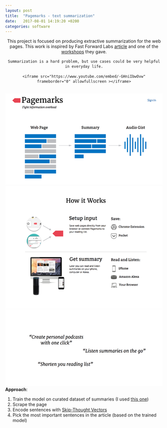 ```yaml
---
layout: post
title:  "Pagemarks - text summarization"
date:   2017-08-01 14:19:20 +0200
categories: software
---
```


<!-- Yandex.Metrika counter -->
<script type="text/javascript">
    (function (d, w, c) {
        (w[c] = w[c] || []).push(function() {
            try {
                w.yaCounter39542345 = new Ya.Metrika({
                    id:39542345,
                    clickmap:true,
                    trackLinks:true,
                    accurateTrackBounce:true
                });
            } catch(e) { }
        });

        var n = d.getElementsByTagName("script")[0],
            s = d.createElement("script"),
            f = function () { n.parentNode.insertBefore(s, n); };
        s.type = "text/javascript";
        s.async = true;
        s.src = "https://mc.yandex.ru/metrika/watch.js";

        if (w.opera == "[object Opera]") {
            d.addEventListener("DOMContentLoaded", f, false);
        } else { f(); }
    })(document, window, "yandex_metrika_callbacks");
</script>
<noscript><div><img src="https://mc.yandex.ru/watch/39542345" style="position:absolute; left:-9999px;" alt="" /></div></noscript>
<!-- /Yandex.Metrika counter -->

<div class="text-full-width" align="center">
    This project is focused on producing extractive summarization for the web pages. This work is inspired by Fast Forward Labs <a target="_blank" href="http://blog.fastforwardlabs.com/2016/04/11/new-tools-to-summarize-text.html">article</a> and one of the <a target="_blank" href="http://micha.codes/2017-qcon-deeplearning/#1">workshops</a> they gave.

    Summarization is a hard problem, but use cases could be very helpful in everyday life.

    <iframe src="https://www.youtube.com/embed/-GHniIbwOvw" frameborder="0" allowfullscreen ></iframe>
</div>

<br>

<div class="text-col text-col-1">
  <div style="text-align:left;"><img src="/assets/2017-08-01-1.png"></div>
  <div style="text-align:left;"><img src="/assets/2017-08-01-2.png"></div>
  <div style="text-align:left;"><img src="/assets/2017-08-01-3.png"></div>
</div>

<div class="text-col text-col-2">
  <b>Approach</b>:

  <ol>
    <li> Train the model on curated dataset of summaries (I used <a target="_blank" href="http://thebrowser.com">this one</a>) </li>
    <li> Scrape the page </li>
    <li> Encode sentences with <a target="_blank" href="https://github.com/ryankiros/skip-thoughts">Skip-Thought Vectors</a> </li>
    <li> Pick the most important sentences in the article (based on the trained model) </li>
  </ol>
</div>
